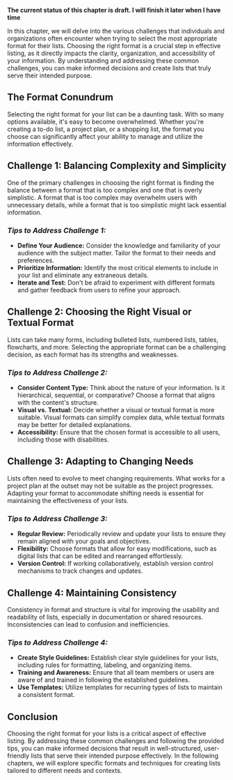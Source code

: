 **The current status of this chapter is draft. I will finish it later when I have time**

In this chapter, we will delve into the various challenges that individuals and organizations often encounter when trying to select the most appropriate format for their lists. Choosing the right format is a crucial step in effective listing, as it directly impacts the clarity, organization, and accessibility of your information. By understanding and addressing these common challenges, you can make informed decisions and create lists that truly serve their intended purpose.

The Format Conundrum
--------------------

Selecting the right format for your list can be a daunting task. With so many options available, it's easy to become overwhelmed. Whether you're creating a to-do list, a project plan, or a shopping list, the format you choose can significantly affect your ability to manage and utilize the information effectively.

Challenge 1: Balancing Complexity and Simplicity
------------------------------------------------

One of the primary challenges in choosing the right format is finding the balance between a format that is too complex and one that is overly simplistic. A format that is too complex may overwhelm users with unnecessary details, while a format that is too simplistic might lack essential information.

### *Tips to Address Challenge 1:*

* **Define Your Audience:** Consider the knowledge and familiarity of your audience with the subject matter. Tailor the format to their needs and preferences.
* **Prioritize Information:** Identify the most critical elements to include in your list and eliminate any extraneous details.
* **Iterate and Test:** Don't be afraid to experiment with different formats and gather feedback from users to refine your approach.

Challenge 2: Choosing the Right Visual or Textual Format
--------------------------------------------------------

Lists can take many forms, including bulleted lists, numbered lists, tables, flowcharts, and more. Selecting the appropriate format can be a challenging decision, as each format has its strengths and weaknesses.

### *Tips to Address Challenge 2:*

* **Consider Content Type:** Think about the nature of your information. Is it hierarchical, sequential, or comparative? Choose a format that aligns with the content's structure.
* **Visual vs. Textual:** Decide whether a visual or textual format is more suitable. Visual formats can simplify complex data, while textual formats may be better for detailed explanations.
* **Accessibility:** Ensure that the chosen format is accessible to all users, including those with disabilities.

Challenge 3: Adapting to Changing Needs
---------------------------------------

Lists often need to evolve to meet changing requirements. What works for a project plan at the outset may not be suitable as the project progresses. Adapting your format to accommodate shifting needs is essential for maintaining the effectiveness of your lists.

### *Tips to Address Challenge 3:*

* **Regular Review:** Periodically review and update your lists to ensure they remain aligned with your goals and objectives.
* **Flexibility:** Choose formats that allow for easy modifications, such as digital lists that can be edited and rearranged effortlessly.
* **Version Control:** If working collaboratively, establish version control mechanisms to track changes and updates.

Challenge 4: Maintaining Consistency
------------------------------------

Consistency in format and structure is vital for improving the usability and readability of lists, especially in documentation or shared resources. Inconsistencies can lead to confusion and inefficiencies.

### *Tips to Address Challenge 4:*

* **Create Style Guidelines:** Establish clear style guidelines for your lists, including rules for formatting, labeling, and organizing items.
* **Training and Awareness:** Ensure that all team members or users are aware of and trained in following the established guidelines.
* **Use Templates:** Utilize templates for recurring types of lists to maintain a consistent format.

Conclusion
----------

Choosing the right format for your lists is a critical aspect of effective listing. By addressing these common challenges and following the provided tips, you can make informed decisions that result in well-structured, user-friendly lists that serve their intended purpose effectively. In the following chapters, we will explore specific formats and techniques for creating lists tailored to different needs and contexts.
